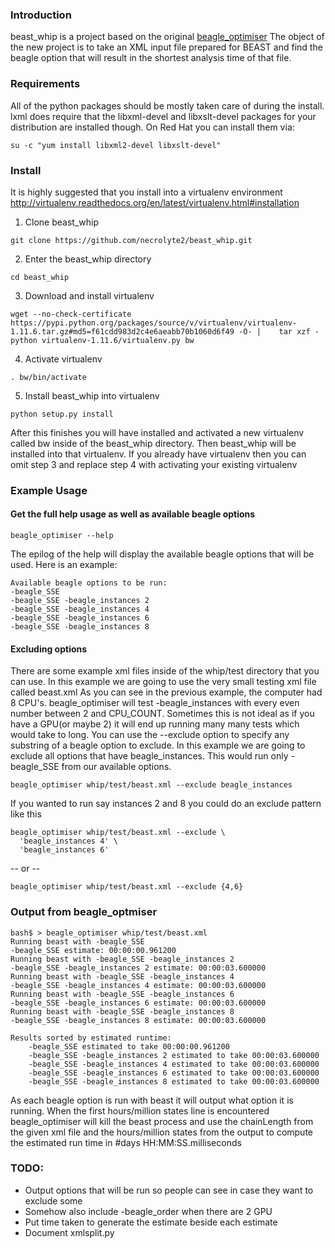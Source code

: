 ### Introduction

beast_whip is a project based on the original [beagle_optimiser](https://github.com/mtop/beagle_optimiser)
The object of the new project is to take an XML input file prepared for BEAST and find
the beagle option that will result in the shortest analysis time of that file.

### Requirements

All of the python packages should be mostly taken care of during the install.
lxml does require that the libxml-devel and libxslt-devel packages for your distribution are installed though.
On Red Hat you can install them via:

```
su -c "yum install libxml2-devel libxslt-devel"
```

### Install

It is highly suggested that you install into a virtualenv environment
http://virtualenv.readthedocs.org/en/latest/virtualenv.html#installation

1. Clone beast_whip

  ```
  git clone https://github.com/necrolyte2/beast_whip.git
  ```
  
2. Enter the beast_whip directory
   
  ```
  cd beast_whip
  ```
  
3. Download and install virtualenv
   
  ```
  wget --no-check-certificate https://pypi.python.org/packages/source/v/virtualenv/virtualenv-1.11.6.tar.gz#md5=f61cdd983d2c4e6aeabb70b1060d6f49 -O- |    tar xzf -
  python virtualenv-1.11.6/virtualenv.py bw 
  ```
  
4. Activate virtualenv
   
  ```
  . bw/bin/activate
  ```
  
5. Install beast_whip into virtualenv
  
  ```
  python setup.py install
  ```

After this finishes you will have installed and activated a new virtualenv called bw inside of the beast_whip directory. Then beast_whip will be installed into that virtualenv.
If you already have virtualenv then you can omit step 3 and replace step 4 with activating your existing virtualenv


### Example Usage

#### Get the full help usage as well as available beagle options

```
beagle_optimiser --help
```
The epilog of the help will display the available beagle options that will be used. Here is an example:

```
Available beagle options to be run:
-beagle_SSE
-beagle_SSE -beagle_instances 2
-beagle_SSE -beagle_instances 4
-beagle_SSE -beagle_instances 6
-beagle_SSE -beagle_instances 8
```

#### Excluding options

There are some example xml files inside of the whip/test directory that you can use. In this example we are going to use the very small testing xml file called beast.xml
As you can see in the previous example, the computer had 8 CPU's. beagle_optimiser will test -beagle_instances with every even number between 2 and CPU_COUNT. Sometimes this is not ideal as if you have a GPU(or maybe 2) it will end up running many many tests which would take to long.
You can use the --exclude option to specify any substring of a beagle option to exclude.
In this example we are going to exclude all options that have beagle_instances. This would run only -beagle_SSE from our available options.

```
beagle_optimiser whip/test/beast.xml --exclude beagle_instances
```

If you wanted to run say instances 2 and 8 you could do an exclude pattern like this

```
beagle_optimiser whip/test/beast.xml --exclude \
  'beagle_instances 4' \
  'beagle_instances 6'
```
-- or --
```
beagle_optimiser whip/test/beast.xml --exclude {4,6}
```

### Output from beagle_optmiser

```
bash$ > beagle_optimiser whip/test/beast.xml
Running beast with -beagle_SSE
-beagle_SSE estimate: 00:00:00.961200
Running beast with -beagle_SSE -beagle_instances 2
-beagle_SSE -beagle_instances 2 estimate: 00:00:03.600000
Running beast with -beagle_SSE -beagle_instances 4
-beagle_SSE -beagle_instances 4 estimate: 00:00:03.600000
Running beast with -beagle_SSE -beagle_instances 6
-beagle_SSE -beagle_instances 6 estimate: 00:00:03.600000
Running beast with -beagle_SSE -beagle_instances 8
-beagle_SSE -beagle_instances 8 estimate: 00:00:03.600000

Results sorted by estimated runtime:
	-beagle_SSE estimated to take 00:00:00.961200
	-beagle_SSE -beagle_instances 2 estimated to take 00:00:03.600000
	-beagle_SSE -beagle_instances 4 estimated to take 00:00:03.600000
	-beagle_SSE -beagle_instances 6 estimated to take 00:00:03.600000
	-beagle_SSE -beagle_instances 8 estimated to take 00:00:03.600000
```

As each beagle option is run with beast it will output what option it is running. When the first hours/million states line is encountered beagle_optimiser will kill the beast process and use the chainLength from the given xml file and the hours/million states from the output to compute the estimated run time in #days HH:MM:SS.milliseconds

### TODO:

- Output options that will be run so people can see in case they want to exclude some
- Somehow also include -beagle_order when there are 2 GPU
- Put time taken to generate the estimate beside each estimate
- Document xmlsplit.py
